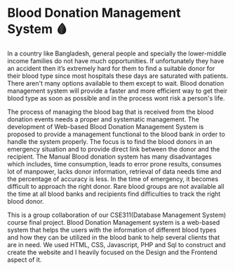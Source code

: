 # Blood Donation Management System :drop_of_blood:

In a country like Bangladesh, general people and specially the lower-middle income families do not have much opportunities. If unfortunately they have an accident then it’s extremely hard for them to find a suitable donor for their blood type since most hospitals these days are saturated with patients. There aren't many options available to them except to wait. Blood donation management system will provide a faster and more efficient way to get their blood type as soon as possible and in the process wont risk a person's life.

The process of managing the blood bag that is received from the blood donation events needs a proper and systematic management. The development of Web-based Blood Donation Management System is proposed to provide a management functional to the blood bank in order to handle the system properly. The focus is to find the blood donors in an emergency situation and to provide direct link between the donor and the recipient. The Manual Blood donation system has many disadvantages which includes, time consumption, leads to error prone results, consumes lot of manpower, lacks donor information, retrieval of data needs time and the percentage of accuracy is less. In the time of emergency, it becomes difficult to approach the right donor. Rare blood groups are not available all the time at all blood banks and recipients find difficulties to track the right blood donor.

This is a group collaboration of our CSE311(Database Management System) course final project. Blood Donation Management system is a web-based system that helps the users with the information of different blood types and how they can be utilized in the blood bank to help several clients that are in need. We used HTML, CSS, Javascript, PHP and Sql to construct and create the website and I heavily focused on the Design and the Frontend aspect of it.
